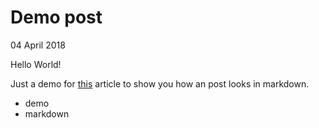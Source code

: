 # Demo post
04 April 2018

Hello World!

Just a demo for [this](#Extremely-simple-blogging-engine) article to show you how an post looks in markdown.

* demo
* markdown
